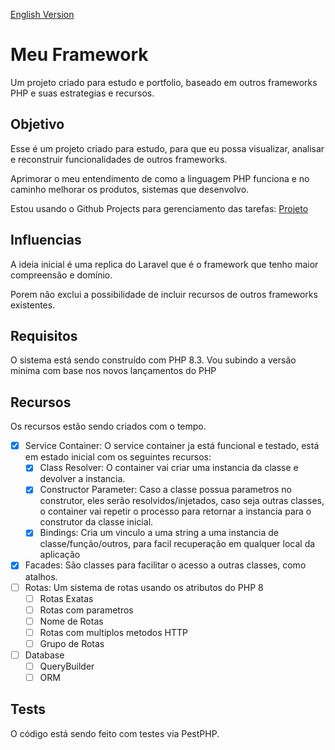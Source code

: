 [English Version](https://github.com/skay1994/portifolio-my-framework)

# Meu Framework

Um projeto criado para estudo e portfolio, baseado em outros frameworks PHP e suas estrategias e recursos.

## Objetivo

Esse é um projeto criado para estudo, para que eu possa visualizar, analisar e reconstruir 
funcionalidades de outros frameworks. 

Aprimorar o meu entendimento de como a linguagem PHP funciona e no caminho melhorar os produtos, sistemas que desenvolvo.

Estou usando o Github Projects para gerenciamento das tarefas: [Projeto](https://github.com/users/skay1994/projects/1/views/1)

## Influencias

A ideia inicial é uma replica do Laravel que é o framework que tenho maior compreensão e domínio. 

Porem não exclui a possibilidade de incluir recursos de outros frameworks existentes.

## Requisitos

O sistema está sendo construído com PHP 8.3. Vou subindo a versão minima com base nos novos lançamentos do PHP

## Recursos

Os recursos estão sendo criados com o tempo.

 - [x] Service Container: O service container ja está funcional e testado, está em estado inicial com os seguintes recursos:
   - [x] Class Resolver: O container vai criar uma instancia da classe e devolver a instancia.
   - [x] Constructor Parameter: Caso a classe possua parametros no construtor, eles serão resolvidos/injetados, 
caso seja outras classes, o container vai repetir o processo para retornar a instancia para o construtor da classe inicial.
   - [x] Bindings: Cria um vinculo a uma string a uma instancia de classe/função/outros, para facil recuperação em qualquer local da aplicação

 - [x] Facades: São classes para facilitar o acesso a outras classes, como atalhos.
 - [ ] Rotas: Um sistema de rotas usando os atributos do PHP 8
   - [ ] Rotas Exatas
   - [ ] Rotas com parametros
   - [ ] Nome de Rotas
   - [ ] Rotas com multiplos metodos HTTP
   - [ ] Grupo de Rotas
 - [ ] Database
   - [ ] QueryBuilder
   - [ ] ORM

## Tests

O código está sendo feito com testes via PestPHP.
